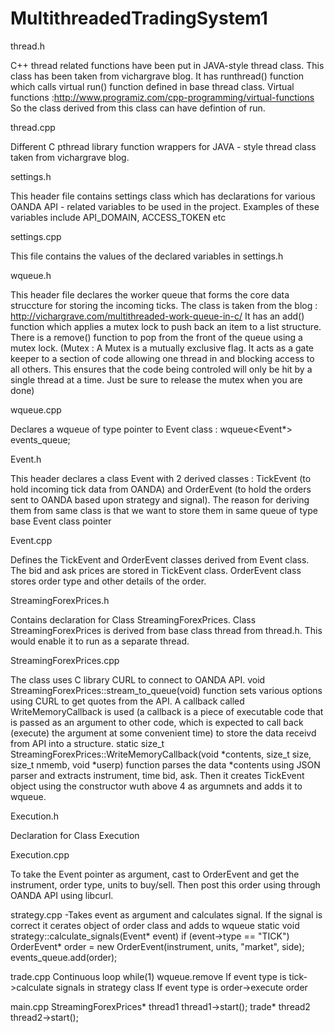 # MultithreadedTradingSystem1

thread.h

C++ thread related functions have been put in JAVA-style thread class. This class has been taken from vichargrave blog. It has runthread() function which calls virtual run() function defined in base thread class. Virtual functions :http://www.programiz.com/cpp-programming/virtual-functions
So the class derived from this class can have defintion of run.

thread.cpp 

Different C pthread library function wrappers for JAVA - style thread class taken from vichargrave blog.

settings.h

This header file contains settings class which has declarations for various OANDA API - related variables to be used in the project. Examples of these variables include API_DOMAIN, ACCESS_TOKEN etc

settings.cpp

This file contains the values of the declared variables in settings.h

wqueue.h

This header file declares the worker queue that forms the core data struccture for storing the incoming ticks.
The class is taken from the blog :  http://vichargrave.com/multithreaded-work-queue-in-c/ 
It has an add() function which applies a mutex lock to push back an item to a list structure.
There is a remove() function to pop from the front of the queue using a mutex lock.
(Mutex : A Mutex is a mutually exclusive flag. It acts as a gate keeper to a section of code allowing one thread in and blocking access to all others. This ensures that the code being controled will only be hit by a single thread at a time. Just be sure to release the mutex when you are done)

wqueue.cpp

Declares a  wqueue of type pointer to Event class : wqueue<Event*> events_queue;

Event.h

This header declares a class Event with 2 derived classes : TickEvent (to hold incoming tick data from OANDA) and OrderEvent (to hold the orders sent to OANDA based upon strategy and signal). The reason for deriving them from same class is that we want to store them in same queue of type base Event class pointer

Event.cpp

Defines the TickEvent and OrderEvent classes derived from Event class. The bid and ask prices are stored in TickEvent class.
OrderEvent class stores order type and other details of the order.

StreamingForexPrices.h

Contains declaration for Class StreamingForexPrices. Class StreamingForexPrices is derived from base class thread from thread.h. This would enable it to run as a separate thread.

StreamingForexPrices.cpp

The class uses C library CURL to connect to OANDA API. 
void StreamingForexPrices::stream_to_queue(void) function sets various options using CURL to get quotes from the API. A callback called WriteMemoryCallback is used (a callback is a piece of executable code that is passed as an argument to other code, which is expected to call back (execute) the argument at some convenient time) to store the data receivd from API into a structure.
static size_t StreamingForexPrices::WriteMemoryCallback(void *contents, size_t size, size_t nmemb, void *userp) function parses the data *contents using JSON parser and extracts instrument, time bid, ask. Then it creates TickEvent object using the constructor wuth above 4 as argumnets and adds it to wqueue.

Execution.h

Declaration for Class Execution

Execution.cpp

To take the Event pointer as argument, cast to OrderEvent and get the instrument, order type, units to buy/sell. 
Then post this order using through OANDA API using libcurl.

strategy.cpp -Takes event as argument and calculates signal. If the signal is correct it cerates object of order class and adds to wqueue
static void strategy::calculate_signals(Event* event)
if (event->type == "TICK")
OrderEvent* order = new OrderEvent(instrument, units, "market", side);
events_queue.add(order);

trade.cpp
Continuous loop while(1)
wqueue.remove
If event type is tick->calculate signals in strategy class
If event type is order->execute order

main.cpp
StreamingForexPrices* thread1 
thread1->start();
trade* thread2
thread2->start();





